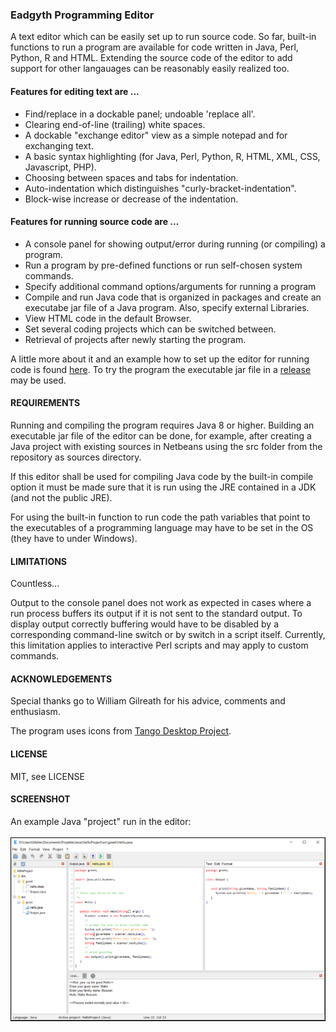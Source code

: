 <h3>Eadgyth Programming Editor</h3>
<p>
A text editor which can be easily set up to run source code. So far, built-in
functions to run a program are available for code written in Java, Perl, Python, R and
HTML. Extending the source code of the editor to add support for other langauages can
be reasonably easily realized too. 
<br>
<p>
<h4>Features for editing text are ...</h4>
<ul>
<li>Find/replace in a dockable panel; undoable 'replace all'.</li>
<li>Clearing end-of-line (trailing) white spaces.</li>
<li>A dockable "exchange editor" view as a simple notepad and for exchanging text.</li>
<li>A basic syntax highlighting (for Java, Perl, Python, R, HTML, XML, CSS,
    Javascript, PHP).</li>
<li>Choosing between spaces and tabs for indentation.</li>
<li>Auto-indentation which distinguishes "curly-bracket-indentation".</li>
<li>Block-wise increase or decrease of the indentation.</li>
</ul>
<p>
<h4>Features for running source code are ...</h4>
<ul>
<li>A console panel for showing output/error during running (or compiling) a program.</li>
<li>Run a program by pre-defined functions or run self-chosen system commands.</li>
<li>Specify additional command options/arguments for running a program</li>
<li>Compile and run Java code that is organized in packages and create an executabe jar
    file of a Java program. Also, specify external Libraries.</li>
<li>View HTML code in the default Browser.</li>
<li>Set several coding projects which can be switched between.</li>
<li>Retrieval of projects after newly starting the program.</li>
</ul>
<p>
A little more about it and an example how to set up the editor for running code is found
<a href="https://eadgyth.github.io/Programming-Editor/">here</a>.
To try the program the executable jar file in a
<a href="https://github.com/Eadgyth/Programming-Editor/releases">release</a> may be used.
<br>
<h4>REQUIREMENTS</h4>
<p>
Running and compiling the program requires Java 8 or higher. Building an executable jar
file of the editor can be done, for example, after creating a Java project with existing
sources in Netbeans using the src folder from the repository as sources directory.
<p>
If this editor shall be used for compiling Java code by the built-in compile option it must
be made sure that it is run using the JRE contained in a JDK (and not the public JRE).
<p>
For using the built-in function to run code the path variables that point to the executables
of a programming language may have to be set in the OS (they have to under Windows).
<br>
<h4>LIMITATIONS</h4>
<p>
Countless...
<p>
Output to the console panel does not work as expected in cases where a run process buffers
its output if it is not sent to the standard output. To display output correctly buffering
would have to be disabled by a corresponding command-line switch or by switch in a script
itself. Currently, this limitation applies to interactive Perl scripts and may apply to
custom commands.
<br>
<h4>ACKNOWLEDGEMENTS</h4>
<p>
Special thanks go to William Gilreath for his advice, comments and enthusiasm.
<br>
<p>
The program uses icons from
<a href="https://github.com/Distrotech/tango-icon-theme">Tango Desktop Project</a>.
<br>
<h4>LICENSE</h4>
<p>
MIT, see LICENSE<br>
<p>
<h4>SCREENSHOT</h4>
<p>
An example Java "project" run in the editor:
<br>
<br>
<img src="docs/images/ExampleProject.png" width="800"/><br><br>
